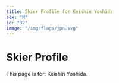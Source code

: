 ```yaml
---
title: Skier Profile for Keishin Yoshida
sex: "M"
id: "92"
image: "/img/flags/jpn.svg" 
---
```


# Skier Profile

This page is for: Keishin Yoshida.
    